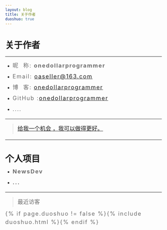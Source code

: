 ```yaml
---
layout: blog
title: 关于作者
duoshuo: true
---
```


<style>
p {
    color: #6D6D6D;
    font-size: 18px;
    line-height: 1.5;
    letter-spacing: 2px;
    margin-top: -10px;
}
hr {
	margin-top: 0;
	margin-bottom: 25px;
}
blockquote p {
    line-height: 1.8;
    letter-spacing: 0px;
}
</style>


# 关于作者

<hr id="line"/>



* 昵&nbsp;&nbsp;称: **onedollarprogrammer**

   
* Email: <a href="mailto:oaseller@163.com">oaseller@163.com</a><br />

* 博&nbsp;&nbsp;客: <a href="http://onedollarprogrammer.github.io/">onedollarprogrammer</a>  


* GitHub  :[onedollarprogrammer](https://github.com/onedollarprogrammer)  


* ....  

---

> [给我一个机会 ，我可以做得更好。](/)

---

# 个人项目  

* **NewsDev**


* **...**  

---

>最近访客  

<div class="ds-recent-visitors" data-num-items="36" data-avatar-size="42" id="ds-recent-visitors"></div>

{% if page.duoshuo != false %}{% include duoshuo.html %}{% endif %}
